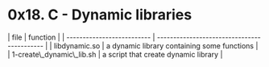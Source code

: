 <h1>0x18. C - Dynamic libraries</h1>
|            file            |                   function                  |
| -------------------------- | ------------------------------------------- |
| libdynamic.so              | a dynamic library containing some functions |  
| 1-create\_dynamic\_lib.sh  | a script that create dynamic library        |
